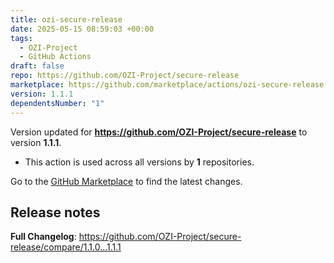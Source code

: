 ```yaml
---
title: ozi-secure-release
date: 2025-05-15 08:59:03 +00:00
tags:
  - OZI-Project
  - GitHub Actions
draft: false
repo: https://github.com/OZI-Project/secure-release
marketplace: https://github.com/marketplace/actions/ozi-secure-release
version: 1.1.1
dependentsNumber: "1"
---
```



Version updated for **https://github.com/OZI-Project/secure-release** to version **1.1.1**.
- This action is used across all versions by **1** repositories.

Go to the [GitHub Marketplace](https://github.com/marketplace/actions/ozi-secure-release) to find the latest changes.

## Release notes

**Full Changelog**: https://github.com/OZI-Project/secure-release/compare/1.1.0...1.1.1
